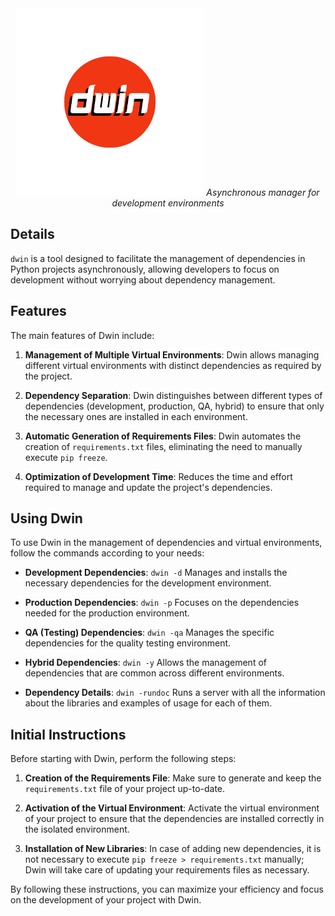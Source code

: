 <div align="center">
    <img alt="dwin Logo" width="300px" src="logo/dwin_logo.png">
    <i>Asynchronous manager for development environments</i>
</div>

## Details
`dwin` is a tool designed to facilitate the management of dependencies in Python projects asynchronously, allowing developers to focus on development without worrying about dependency management.

## Features

The main features of Dwin include:

1. **Management of Multiple Virtual Environments**: Dwin allows managing different virtual environments with distinct dependencies as required by the project.

2. **Dependency Separation**: Dwin distinguishes between different types of dependencies (development, production, QA, hybrid) to ensure that only the necessary ones are installed in each environment.

3. **Automatic Generation of Requirements Files**: Dwin automates the creation of `requirements.txt` files, eliminating the need to manually execute `pip freeze`.

4. **Optimization of Development Time**: Reduces the time and effort required to manage and update the project's dependencies.

## Using Dwin

To use Dwin in the management of dependencies and virtual environments, follow the commands according to your needs:

- **Development Dependencies**: `dwin -d`
  Manages and installs the necessary dependencies for the development environment.

- **Production Dependencies**: `dwin -p`
  Focuses on the dependencies needed for the production environment.

- **QA (Testing) Dependencies**: `dwin -qa`
  Manages the specific dependencies for the quality testing environment.

- **Hybrid Dependencies**: `dwin -y`
  Allows the management of dependencies that are common across different environments.

- **Dependency Details**: `dwin -rundoc`
   Runs a server with all the information about the libraries and examples of usage for each of them.

## Initial Instructions

Before starting with Dwin, perform the following steps:

1. **Creation of the Requirements File**: Make sure to generate and keep the `requirements.txt` file of your project up-to-date.

2. **Activation of the Virtual Environment**: Activate the virtual environment of your project to ensure that the dependencies are installed correctly in the isolated environment.

3. **Installation of New Libraries**: In case of adding new dependencies, it is not necessary to execute `pip freeze > requirements.txt` manually; Dwin will take care of updating your requirements files as necessary.

By following these instructions, you can maximize your efficiency and focus on the development of your project with Dwin.
